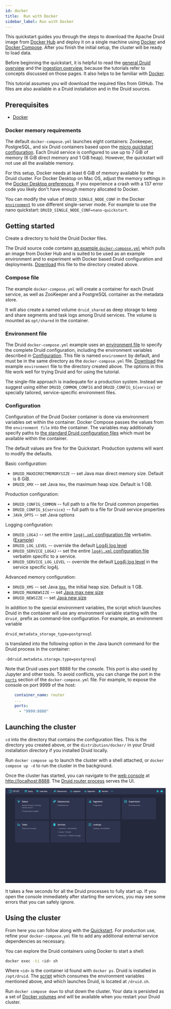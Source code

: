 ```yaml
---
id: docker
title:  Run with Docker
sidebar_label: Run with Docker
---
```


<!--
  ~ Licensed to the Apache Software Foundation (ASF) under one
  ~ or more contributor license agreements.  See the NOTICE file
  ~ distributed with this work for additional information
  ~ regarding copyright ownership.  The ASF licenses this file
  ~ to you under the Apache License, Version 2.0 (the
  ~ "License"); you may not use this file except in compliance
  ~ with the License.  You may obtain a copy of the License at
  ~
  ~   http://www.apache.org/licenses/LICENSE-2.0
  ~
  ~ Unless required by applicable law or agreed to in writing,
  ~ software distributed under the License is distributed on an
  ~ "AS IS" BASIS, WITHOUT WARRANTIES OR CONDITIONS OF ANY
  ~ KIND, either express or implied.  See the License for the
  ~ specific language governing permissions and limitations
  ~ under the License.
  -->

This quickstart guides you through the steps to download the Apache Druid image from [Docker Hub](https://hub.docker.com/r/apache/druid) and deploy it on a single machine using [Docker](https://www.docker.com/get-started) and [Docker Compose](https://docs.docker.com/compose/).
After you finish the initial setup, the cluster will be ready to load data.

Before beginning the quickstart, it is helpful to read the [general Druid overview](../design/index.md) and the [ingestion overview](../ingestion/index.md), because the tutorials refer to concepts discussed on those pages. It also helps to be familiar with [Docker](https://www.docker.com/get-started).

This tutorial assumes you will download the required files from GitHub. The files are also available in a Druid installation and in the Druid sources.

## Prerequisites

* [Docker](https://www.docker.com/get-started)

### Docker memory requirements

The default `docker-compose.yml` launches eight containers: Zookeeper, PostgreSQL, and six Druid containers based upon the [micro quickstart configuration](../operations/single-server.md#single-server-reference-configurations-deprecated).
Each Druid service is configured to use up to 7 GiB of memory (6 GiB direct memory and 1 GiB heap). However, the quickstart will not use all the available memory.

For this setup, Docker needs at least 6 GiB of memory available for the Druid cluster. For Docker Desktop on Mac OS, adjust the memory settings in the [Docker Desktop preferences](https://docs.docker.com/desktop/mac/). If you experience a crash with a 137 error code you likely don't have enough memory allocated to Docker.

You can modify the value of `DRUID_SINGLE_NODE_CONF` in the Docker [`environment`](#environment-file) to use different single-server mode. For example to use the nano quickstart: `DRUID_SINGLE_NODE_CONF=nano-quickstart`.


## Getting started

Create a directory to hold the Druid Docker files.

The Druid source code contains [an example `docker-compose.yml`](https://github.com/apache/druid/blob/34.0.0/distribution/docker/docker-compose.yml) which pulls an image from Docker Hub and is suited to be used as an example environment and to experiment with Docker based Druid configuration and deployments. [Download](https://raw.githubusercontent.com/apache/druid/34.0.0/distribution/docker/docker-compose.yml) this file to the directory created above.

### Compose file

The example `docker-compose.yml` will create a container for each Druid service, as well as ZooKeeper and a PostgreSQL container as the metadata store.

It will also create a named volume `druid_shared` as deep storage to keep and share segments and task logs among Druid services. The volume is mounted as `opt/shared` in the container.

### Environment file

The Druid `docker-compose.yml` example uses an [environment file](https://docs.docker.com/compose/environment-variables/#the-env_file-configuration-option) to specify the complete Druid configuration, including the environment variables described in [Configuration](#configuration). This file is named `environment` by default, and must be in the same directory as the `docker-compose.yml` file. [Download](https://raw.githubusercontent.com/apache/druid/34.0.0/distribution/docker/environment) the example `environment` file to the directory created above. The options in this file work well for trying Druid and for using the tutorial.

The single-file approach is inadequate for a production system. Instead we suggest using either `DRUID_COMMON_CONFIG` and `DRUID_CONFIG_${service}` or specially tailored, service-specific environment files.

### Configuration

Configuration of the Druid Docker container is done via environment variables set within the container. Docker Compose passes the values from the `environment file` into the container. The variables may additionally specify paths to [the standard Druid configuration files](../configuration/index.md) which must be available within the container.

The default values are fine for the Quickstart. Production systems will want to modify the defaults.

Basic configuration:

* `DRUID_MAXDIRECTMEMORYSIZE` -- set Java max direct memory size. Default is 6 GiB.
* `DRUID_XMX` -- set Java `Xmx`, the maximum heap size. Default is 1 GB.

Production configuration:

* `DRUID_CONFIG_COMMON` -- full path to a file for Druid common properties
* `DRUID_CONFIG_${service}` -- full path to a file for Druid service properties
* `JAVA_OPTS` -- set Java options

Logging configuration:

* `DRUID_LOG4J` -- set the entire [`log4j.xml` configuration file](https://logging.apache.org/log4j/2.x/manual/configuration.html#XML)  verbatim. ([Example](https://github.com/apache/druid/blob/34.0.0/distribution/docker/environment#L52))
* `DRUID_LOG_LEVEL` -- override the default [Log4j log level](https://en.wikipedia.org/wiki/Log4j#Log4j_log_levels)
* `DRUID_SERVICE_LOG4J` -- set the entire [`log4j.xml` configuration file](https://logging.apache.org/log4j/2.x/manual/configuration.html#XML)  verbatim specific to a service.
* `DRUID_SERVICE_LOG_LEVEL` -- override the default [Log4j log level](https://en.wikipedia.org/wiki/Log4j#Log4j_log_levels) in the service specific log4j.

Advanced memory configuration:

* `DRUID_XMS` -- set Java [`Xms`](https://docs.oracle.com/cd/E19900-01/819-4742/abeik/index.html), the initial heap size. Default is 1 GB.
* `DRUID_MAXNEWSIZE` -- set [Java max new size](https://docs.oracle.com/cd/E19900-01/819-4742/abeik/index.html)
* `DRUID_NEWSIZE` -- set [Java new size](https://docs.oracle.com/cd/E19900-01/819-4742/abeik/index.html)

In addition to the special environment variables, the script which launches Druid in the container will use any environment variable starting with the `druid_` prefix as command-line configuration. For example, an environment variable

`druid_metadata_storage_type=postgresql`

is translated into the following option in the Java launch command for the Druid process in the container:

`-Ddruid.metadata.storage.type=postgresql`

Note that Druid uses port 8888 for the console. This port is also used by Jupyter and other tools. To avoid conflicts, you can change the port in the [`ports`](https://github.com/apache/druid/blob/0.21.1/distribution/docker/docker-compose.yml#L125) section of the `docker-compose.yml` file. For example, to expose the console on port 9999 of the host:

```yaml
    container_name: router
    ...
    ports:
      - "9999:8888"
```

## Launching the cluster

`cd` into the directory that contains the configuration files. This is the directory you created above, or the `distribution/docker/` in your Druid installation directory if you installed Druid locally.

Run `docker compose up` to launch the cluster with a shell attached, or `docker compose up -d` to run the cluster in the background.

Once the cluster has started, you can navigate to the [web console](../operations/web-console.md) at [http://localhost:8888](http://localhost:8888). The [Druid router process](../design/router.md) serves the UI.

![web console](../assets/tutorial-quickstart-01.png "web console")

It takes a few seconds for all the Druid processes to fully start up. If you open the console immediately after starting the services, you may see some errors that you can safely ignore.

## Using the cluster

From here you can follow along with the [Quickstart](./index.md#load-data). For production use, refine your `docker-compose.yml` file to add any additional external service dependencies as necessary.

You can explore the Druid containers using Docker to start a shell:

```sh
docker exec -ti <id> sh
```

Where `<id>` is the container id found with `docker ps`. Druid is installed in `/opt/druid`. The [script](https://github.com/apache/druid/blob/34.0.0/distribution/docker/druid.sh) which consumes the environment variables mentioned above, and which launches Druid, is located at `/druid.sh`.

Run `docker compose down` to shut down the cluster. Your data is persisted as a set of [Docker volumes](https://docs.docker.com/storage/volumes/) and will be available when you restart your Druid cluster.

